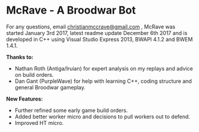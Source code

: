 # McRave - A Broodwar Bot
For any questions, email christianmccrave@gmail.com , McRave was started January 3rd 2017, latest readme update December 6th 2017 and is developed in C++ using Visual Studio Express 2013, BWAPI 4.1.2 and BWEM 1.4.1.

**Thanks to:**
- Nathan Roth (Antiga/Iruian) for expert analysis on my replays and advice on build orders.
- Dan Gant (PurpleWave) for help with learning C++, coding structure and general Broodwar gameplay.

**New Features:**
- Further refined some early game build orders.
- Added better worker micro and decisions to pull workers out to defend.
- Improved HT micro.
